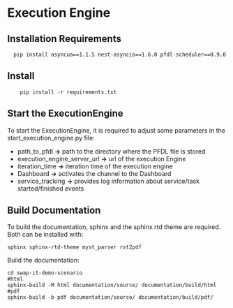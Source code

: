 # Execution Engine

## Installation Requirements
```
  pip install asyncua==1.1.5 nest-asyncio==1.6.0 pfdl-scheduler==0.9.0
```
## Install

```
    pip install -r requirements.txt
```
## Start the ExecutionEngine

To start the ExecutionEngine, it is required to adjust some parameters in the start_execution_engine.py file:
- path_to_pfdl **->** path to the directory where the PFDL file is stored
- execution_engine_server_url **->** url of the execution Engine
- iteration_time **->** iteration time of the execution engine
- Dashboard **->** activates the channel to the Dashboard
- service_tracking **->** provides log information about service/task started/finished events
  
## Build Documentation

To build the documentation, sphinx and the sphinx rtd theme are required. Both can be installed with:

    sphinx sphinx-rtd-theme myst_parser rst2pdf

Build the documentation:

    cd swap-it-demo-scenario
    #html
    sphinx-build -M html documentation/source/ documentation/build/html
    #pdf
    sphinx-build -b pdf documentation/source/ documentation/build/pdf/